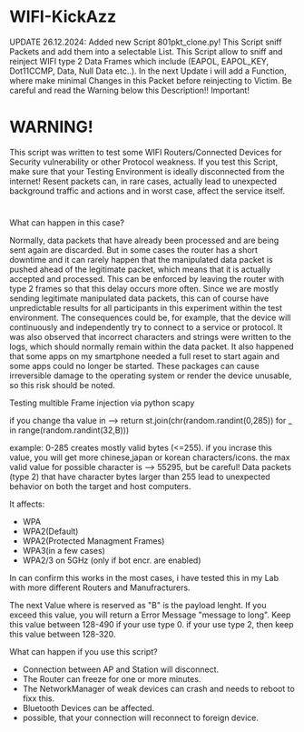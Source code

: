 # WIFI-KickAzz

UPDATE 26.12.2024:
Added new Script 801pkt_clone.py! This Script sniff Packets and add them into a selectable List.
This Script allow to sniff and reinject WIFI type 2 Data Frames which include
(EAPOL, EAPOL_KEY, Dot11CCMP, Data, Null Data etc..).
In the next Update i will add a Function, where make minimal Changes in this Packet
before reinjecting to Victim. Be careful and read the Warning below this Description!! Important!

# WARNING!
This script was written to test some WIFI Routers/Connected Devices for Security vulnerability or other
Protocol weakness. If you test this Script, make sure that your Testing Environment is ideally disconnected from the internet!
Resent packets can, in rare cases, actually lead to unexpected background traffic and actions and in worst case, affect the service itself.

#
What can happen in this case?

Normally, data packets that have already been processed and are being sent again are discarded. But in some cases the router has a short downtime and it can rarely happen that the manipulated data packet is pushed ahead of the legitimate packet, which means that it is actually accepted and processed. This can be enforced by leaving the router with type 2 frames so that this delay occurs more often.
Since we are mostly sending legitimate manipulated data packets, this can of course have unpredictable results for all participants in this experiment within the test environment.
The consequences could be, for example, that the device will continuously and independently try to connect to a service or protocol. It was also observed that incorrect characters and strings were written to the logs, which should normally remain within the data packet. It also happened that some apps on my smartphone needed a full reset to start again and some apps could no longer be started. These packages can cause irreversible damage to the operating system or render the device unusable, so this risk should be noted.






Testing multible Frame injection via python scapy

if you change tha value in --> return st.join(chr(random.randint(0,285)) for _ in range(random.randint(32,B)))

example: 0-285 creates mostly valid bytes (<=255). if you incrase this value, you will get more chinese,japan or korean characters/icons.
the max valid value for possible character is --> 55295, but be careful! Data packets (type 2) that have character bytes larger than 255 lead to unexpected behavior on both the target and host computers.

It affects: 
- WPA
- WPA2(Default)
- WPA2(Protected Managment Frames)
- WPA3(in a few cases)
- WPA2/3 on 5GHz (only if bot encr. are enabled)

In can confirm this works in the most cases, i have tested this in my Lab with more different Routers and Manufracturers.

The next Value where is reserved as "B" is the payload lenght. If you exceed this value, you will return a Error Message "message to long". Keep this value
between 128-490 if your use type 0. if your use type 2, then keep this value between 128-320.

What can happen if you use this script?
- Connection between AP and Station will disconnect.
- The Router can freeze for one or more minutes.
- The NetworkManager of weak devices can crash and needs to reboot to fixx this.
- Bluetooth Devices can be affected.
- possible, that your connection will reconnect to foreign device.

